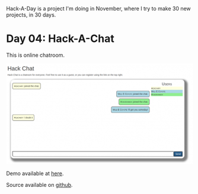 Hack-A-Day is a project I'm doing in November, where I try to make 30 new projects, in 30 days.

# Day 04: Hack-A-Chat

This is online chatroom.

![Screenshot](screenshot.png)

Demo available at [here](https://tilde.za3k.com/hackaday/chat).

Source available on [github](https://github.com/za3k/day04_chat).
